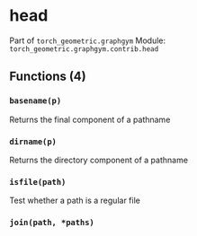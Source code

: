 # head

Part of `torch_geometric.graphgym`
Module: `torch_geometric.graphgym.contrib.head`

## Functions (4)

### `basename(p)`

Returns the final component of a pathname

### `dirname(p)`

Returns the directory component of a pathname

### `isfile(path)`

Test whether a path is a regular file

### `join(path, *paths)`
